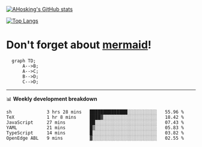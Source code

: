 [![AHosking's GitHub stats](https://github-readme-stats.vercel.app/api?username=ahosking&count_private=true&show_icons=true&theme=onedark&hide_rank=true&include_all_commits=true)](https://github.com/ahosking)

[![Top Langs](https://github-readme-stats.vercel.app/api/top-langs/?username=ahosking&layout=compact&theme=onedark)](https://github.com/ahosking)


# Don't forget about [mermaid](https://github.blog/2022-02-14-include-diagrams-markdown-files-mermaid/)!

```mermaid
  graph TD;
      A-->B;
      A-->C;
      B-->D;
      C-->D;
```
-------

📊 **Weekly development breakdown**

<!--START_SECTION:waka-->

```text
sh             3 hrs 28 mins   ██████████████░░░░░░░░░░░   55.96 %
TeX            1 hr 8 mins     ████▓░░░░░░░░░░░░░░░░░░░░   18.42 %
JavaScript     27 mins         ██░░░░░░░░░░░░░░░░░░░░░░░   07.43 %
YAML           21 mins         █▒░░░░░░░░░░░░░░░░░░░░░░░   05.83 %
TypeScript     14 mins         █░░░░░░░░░░░░░░░░░░░░░░░░   03.82 %
OpenEdge ABL   9 mins          ▓░░░░░░░░░░░░░░░░░░░░░░░░   02.55 %
```

<!--END_SECTION:waka-->
